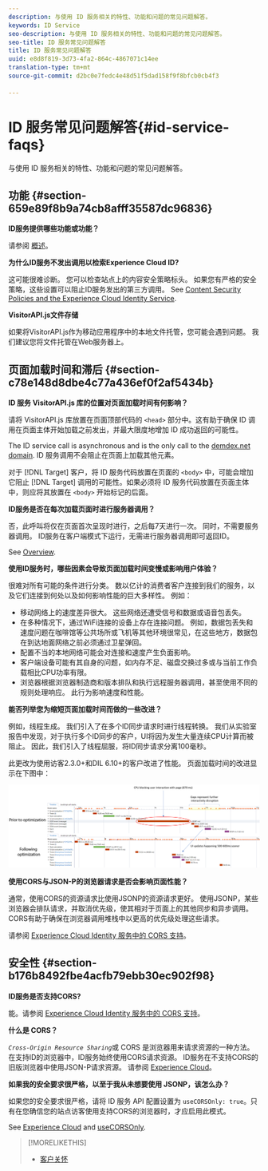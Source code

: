 ```yaml
---
description: 与使用 ID 服务相关的特性、功能和问题的常见问题解答。
keywords: ID Service
seo-description: 与使用 ID 服务相关的特性、功能和问题的常见问题解答。
seo-title: ID 服务常见问题解答
title: ID 服务常见问题解答
uuid: e8d8f819-3d73-4fa2-864c-4867071c14ee
translation-type: tm+mt
source-git-commit: d2bc0e7fedc4e48d51f5dad158f9f8bfcb0cb4f3

---
```



# ID 服务常见问题解答{#id-service-faqs}

与使用 ID 服务相关的特性、功能和问题的常见问题解答。

## 功能 {#section-659e89f8b9a74cb8afff35587dc96836}

**ID服务提供哪些功能或功能？**

请参阅 [概述](../introduction/overview.md)。

**为什么ID服务不发出调用以检索Experience Cloud ID?**

这可能很难诊断。 您可以检查站点上的内容安全策略标头。 如果您有严格的安全策略，这些设置可以阻止ID服务发出的第三方调用。 See [Content Security Policies and the Experience Cloud Identity Service](../reference/csp.md#concept-968c423a7392479db0a0d821ae9783e3).

**VisitorAPI.js文件存储**

如果将VisitorAPI.js作为移动应用程序中的本地文件托管，您可能会遇到问题。 我们建议您将文件托管在Web服务器上。

## 页面加载时间和滞后 {#section-c78e148d8dbe4c77a436ef0f2af5434b}

**ID 服务 VisitorAPI.js 库的位置对页面加载时间有何影响？**

请将 VisitorAPI.js 库放置在页面顶部代码的 `<head>` 部分中。这有助于确保 ID 调用在页面主体开始加载之前发出，并最大限度地增加 ID 成功返回的可能性。

The ID service call is asynchronous and is the only call to the [demdex.net domain](https://docs.adobe.com/content/help/zh-Hans/audience-manager/user-guide/reference/demdex-calls.html). ID 服务调用不会阻止在页面上加载其他元素。

对于 [!DNL Target] 客户，将 ID 服务代码放置在页面的 `<body>` 中，可能会增加它阻止 [!DNL Target] 调用的可能性。如果必须将 ID 服务代码放置在页面主体中，则应将其放置在 `<body>` 开始标记的后面。

**ID服务是否在每次加载页面时进行服务器调用？**

否，此呼叫将仅在页面首次呈现时进行，之后每7天进行一次。 同时，不需要服务器调用。 ID服务在客户端模式下运行，无需进行服务器调用即可返回ID。

See [Overview](../introduction/overview.md).

**使用ID服务时，哪些因素会导致页面加载时间变慢或影响用户体验？**

很难对所有可能的条件进行分类。 数以亿计的消费者客户连接到我们的服务，以及它们连接到何处以及如何影响性能的巨大多样性。 例如：

* 移动网络上的速度差异很大。 这些网络还遭受信号和数据或语音包丢失。
* 在多种情况下，通过WiFi连接的设备上存在连接问题。 例如，数据包丢失和速度问题在咖啡馆等公共场所或飞机等其他环境很常见，在这些地方，数据包在到达地面网络之前必须通过卫星弹回。
* 配置不当的本地网络可能会对连接和速度产生负面影响。
* 客户端设备可能有其自身的问题，如内存不足、磁盘交换过多或与当前工作负载相比CPU功率有限。
* 浏览器根据浏览器制造商和版本排队和执行远程服务器调用，甚至使用不同的规则处理响应。 此行为影响速度和性能。

**能否列举您为缩短页面加载时间而做的一些改进？**

例如，线程生成。 我们引入了在多个ID同步请求时进行线程转换。 我们从实验室报告中发现，对于执行多个ID同步的客户，UI将因为发生大量连续CPU计算而被阻止。 因此，我们引入了线程屈服，将ID同步请求分离100毫秒。

此更改为使用访客2.3.0+和DIL 6.10+的客户改进了性能。 页面加载时间的改进显示在下图中：

![](assets/id_sync_improvements_copy.png)

**使用CORS与JSON-P的浏览器请求是否会影响页面性能？**

通常，使用CORS的资源请求比使用JSONP的资源请求更好。 使用JSONP，某些浏览器会排队请求，并取消优先级，使其相对于页面上的其他同步和异步调用。 CORS有助于确保在浏览器调用堆栈中以更高的优先级处理这些请求。

请参阅 [Experience Cloud Identity 服务中的 CORS 支持](../reference/cors.md#concept-6c280446990d46d88ba9da15d2dcc758)。

## 安全性 {#section-b176b8492fbe4acfb79ebb30ec902f98}

**ID服务是否支持CORS?**

能。请参阅 [Experience Cloud Identity 服务中的 CORS 支持](../reference/cors.md#concept-6c280446990d46d88ba9da15d2dcc758)。

**什么是 CORS？**

*`Cross-Origin Resource Sharing`*&#x200B;或 CORS 是浏览器用来请求资源的一种方法。在支持ID的浏览器中，ID服务始终使用CORS请求资源。 ID服务在不支持CORS的旧版浏览器中使用JSON-P请求资源。 请参阅 [Experience Cloud](../reference/cors.md#concept-6c280446990d46d88ba9da15d2dcc758)。

**如果我的安全要求很严格，以至于我从未想要使用 JSONP，该怎么办？**

如果您的安全要求很严格，请将 ID 服务 API 配置设置为 `useCORSOnly: true`。只有在您确信您的站点访客使用支持CORS的浏览器时，才应启用此模式。

See [Experience Cloud](../reference/cors.md#concept-6c280446990d46d88ba9da15d2dcc758) and [useCORSOnly](../library/function-vars/use-cors-only.md#reference-8a9a143d838b48d6b23329b84b13e1fa).

>[!MORELIKETHIS]
>
>* [客户关怀](https://helpx.adobe.com/cn/marketing-cloud/contact-support.html)

